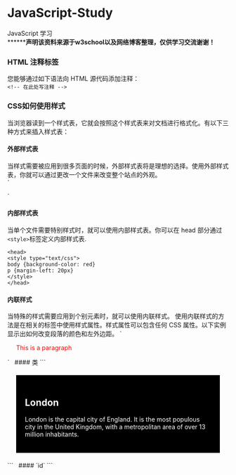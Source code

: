 # JavaScript-Study
JavaScript 学习  
**************声明该资料来源于w3school以及网络博客整理，仅供学习交流谢谢！******** 

### HTML 注释标签  
您能够通过如下语法向 HTML 源代码添加注释：  
`<!-- 在此处写注释 -->`  

### CSS如何使用样式  
当浏览器读到一个样式表，它就会按照这个样式表来对文档进行格式化。有以下三种方式来插入样式表：  

#### 外部样式表  
当样式需要被应用到很多页面的时候，外部样式表将是理想的选择。使用外部样式表，你就可以通过更改一个文件来改变整个站点的外观。  
`<head>  
<link rel="stylesheet" type="text/css" href="mystyle.css">  
</head>`  

#### 内部样式表  
当单个文件需要特别样式时，就可以使用内部样式表。你可以在 head 部分通过` <style> `标签定义内部样式表.  
```
<head>
<style type="text/css">
body {background-color: red}
p {margin-left: 20px}
</style>
</head>
```
#### 内联样式
当特殊的样式需要应用到个别元素时，就可以使用内联样式。 使用内联样式的方法是在相关的标签中使用样式属性。样式属性可以包含任何 CSS 属性。以下实例显示出如何改变段落的颜色和左外边距。
`<p style="color: red; margin-left: 20px">
This is a paragraph
</p>`  
#### 类  
```
<!DOCTYPE html>
<html>
<head>
<style>
.cities {
    background-color:black;
    color:white;
    margin:20px;
    padding:20px;
} 
</style>
</head>

<body>

<div class="cities">
<h2>London</h2>
<p>
London is the capital city of England. 
It is the most populous city in the United Kingdom, 
with a metropolitan area of over 13 million inhabitants.
</p>
</div> 

</body>
</html>
```   
#### `id` 
``` 
